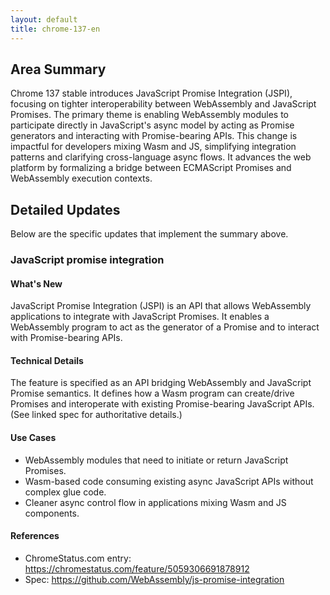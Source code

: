 ```yaml
---
layout: default
title: chrome-137-en
---
```


## Area Summary

Chrome 137 stable introduces JavaScript Promise Integration (JSPI), focusing on tighter interoperability between WebAssembly and JavaScript Promises. The primary theme is enabling WebAssembly modules to participate directly in JavaScript's async model by acting as Promise generators and interacting with Promise-bearing APIs. This change is impactful for developers mixing Wasm and JS, simplifying integration patterns and clarifying cross-language async flows. It advances the web platform by formalizing a bridge between ECMAScript Promises and WebAssembly execution contexts.

## Detailed Updates

Below are the specific updates that implement the summary above.

### JavaScript promise integration

#### What's New
JavaScript Promise Integration (JSPI) is an API that allows WebAssembly applications to integrate with JavaScript Promises. It enables a WebAssembly program to act as the generator of a Promise and to interact with Promise-bearing APIs.

#### Technical Details
The feature is specified as an API bridging WebAssembly and JavaScript Promise semantics. It defines how a Wasm program can create/drive Promises and interoperate with existing Promise-bearing JavaScript APIs. (See linked spec for authoritative details.)

#### Use Cases
- WebAssembly modules that need to initiate or return JavaScript Promises.
- Wasm-based code consuming existing async JavaScript APIs without complex glue code.
- Cleaner async control flow in applications mixing Wasm and JS components.

#### References
- ChromeStatus.com entry: https://chromestatus.com/feature/5059306691878912  
- Spec: https://github.com/WebAssembly/js-promise-integration
